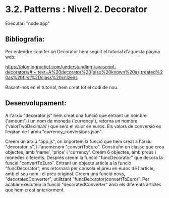 # 3.2. Patterns : Nivell 2. Decorator

Executar: "node app"

## Bibliografia:

Per entendre com fer un Decorator hem seguit el tutorial d'aquesta pàgina web:

 https://blog.logrocket.com/understanding-javascript-decorators/#:~:text=A%20decorator%20(also%20known%20as,treated%20as%20first%2Dclass%20citizens

Basant-nos en el tutorial, hem creat tot el codi de nou.

## Desenvolupament:

A l'arxiu "decorator.js" hem creat una funció que entrant un nombre ('amount') i un nom de moneda ('currency'), retorna un nombre ('valorTwoDecimals') que serà el valor en euros. Els valors de conversió es llegiran de l'arxiu "currency_conversions.json".

Creem un arxiu "app.js", on importem la funció que hem creat a l'arxiu "decorator.js", i l'anomenem "convertToEuro". Construïm un classe que crea objectes, amb 'name', 'price' i 'currency'. Creem 6 objectes, amb preus i monedes diferents. Després creem la funció "funcDecorator" que decora la funció "convertToEuro". Entrant un objecte article a la funció "funcDecorator", ens retornarà per consola el preu en euros de l'article, amb el seu nom i el preu original. Creem una funció nova, "decoratedConverter", utilitzant "funcDecorator(convertToEuro)". Per acabar executem la funció "decoratedConverter" amb els diferents articles que hem creat anteriorment.


